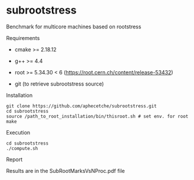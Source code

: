 # subrootstress
Benchmark for multicore machines based on rootstress

Requirements

- cmake >= 2.18.12

- g++ >= 4.4

- root >= 5.34.30 < 6 (https://root.cern.ch/content/release-53432)

- git (to retrieve subrootstress source)

Installation

	git clone https://github.com/aphecetche/subrootstress.git
	cd subrootstress
    source /path_to_root_installation/bin/thisroot.sh # set env. for root
	make

Execution

	cd subrootstress
	./compute.sh

Report

Results are in the SubRootMarksVsNProc.pdf file


